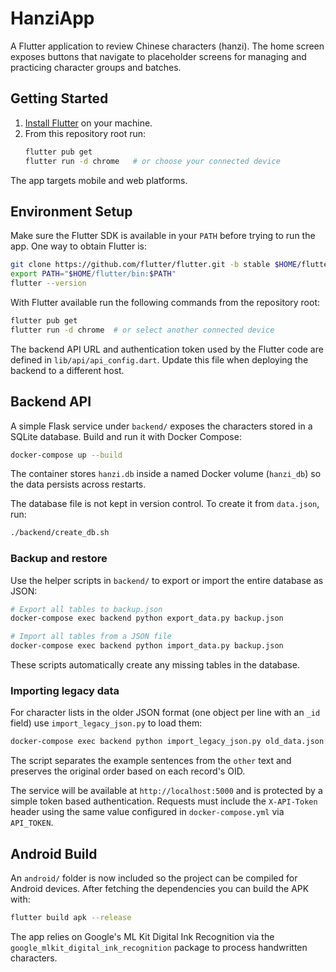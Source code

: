 # HanziApp

A Flutter application to review Chinese characters (hanzi). The home screen exposes buttons that navigate to placeholder screens for managing and practicing character groups and batches.

## Getting Started

1. [Install Flutter](https://docs.flutter.dev/get-started/install) on your machine.
2. From this repository root run:
   ```bash
   flutter pub get
   flutter run -d chrome   # or choose your connected device
   ```

The app targets mobile and web platforms.

## Environment Setup

Make sure the Flutter SDK is available in your `PATH` before trying to run the
app. One way to obtain Flutter is:

```bash
git clone https://github.com/flutter/flutter.git -b stable $HOME/flutter
export PATH="$HOME/flutter/bin:$PATH"
flutter --version
```

With Flutter available run the following commands from the repository root:

```bash
flutter pub get
flutter run -d chrome  # or select another connected device
```

The backend API URL and authentication token used by the Flutter code are
defined in `lib/api/api_config.dart`. Update this file when deploying the backend
to a different host.


## Backend API

A simple Flask service under `backend/` exposes the characters stored in a SQLite database. Build and run it with Docker Compose:

```bash
docker-compose up --build
```

The container stores `hanzi.db` inside a named Docker volume (`hanzi_db`) so
the data persists across restarts.

The database file is not kept in version control. To create it from `data.json`, run:

```bash
./backend/create_db.sh
```

### Backup and restore

Use the helper scripts in `backend/` to export or import the entire database as JSON:

```bash
# Export all tables to backup.json
docker-compose exec backend python export_data.py backup.json

# Import all tables from a JSON file
docker-compose exec backend python import_data.py backup.json
```
These scripts automatically create any missing tables in the database.

### Importing legacy data

For character lists in the older JSON format (one object per line with an
`_id` field) use `import_legacy_json.py` to load them:

```bash
docker-compose exec backend python import_legacy_json.py old_data.json
```

The script separates the example sentences from the `other` text and preserves
the original order based on each record's OID.

The service will be available at `http://localhost:5000` and is protected by a
simple token based authentication. Requests must include the `X-API-Token`
header using the same value configured in `docker-compose.yml` via
`API_TOKEN`.

## Android Build

An `android/` folder is now included so the project can be compiled for
Android devices. After fetching the dependencies you can build the APK with:

```bash
flutter build apk --release
```

The app relies on Google's ML Kit Digital Ink Recognition via the
`google_mlkit_digital_ink_recognition` package to process handwritten
characters.
